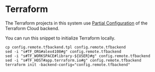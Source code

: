 # Terraform

The Terraform projects in this system use [Partial Configuration](https://www.terraform.io/language/settings/backends/remote#using-cli-input) of the Terraform Cloud backend.

You can run this snippet to initialize Terraform locally.

```
cp config.remote.tfbackend.tpl config.remote.tfbackend
sed -i "s#TF_ORG#alex4108#g" config.remote.tfbackend
sed -i "s#TF_WORKSPACE#library-${USER}#g" config.remote.tfbackend
sed -i "s#TF_HOST#app.terraform.io#g" config.remote.tfbackend
terraform init -backend-config="config.remote.tfbackend"
```